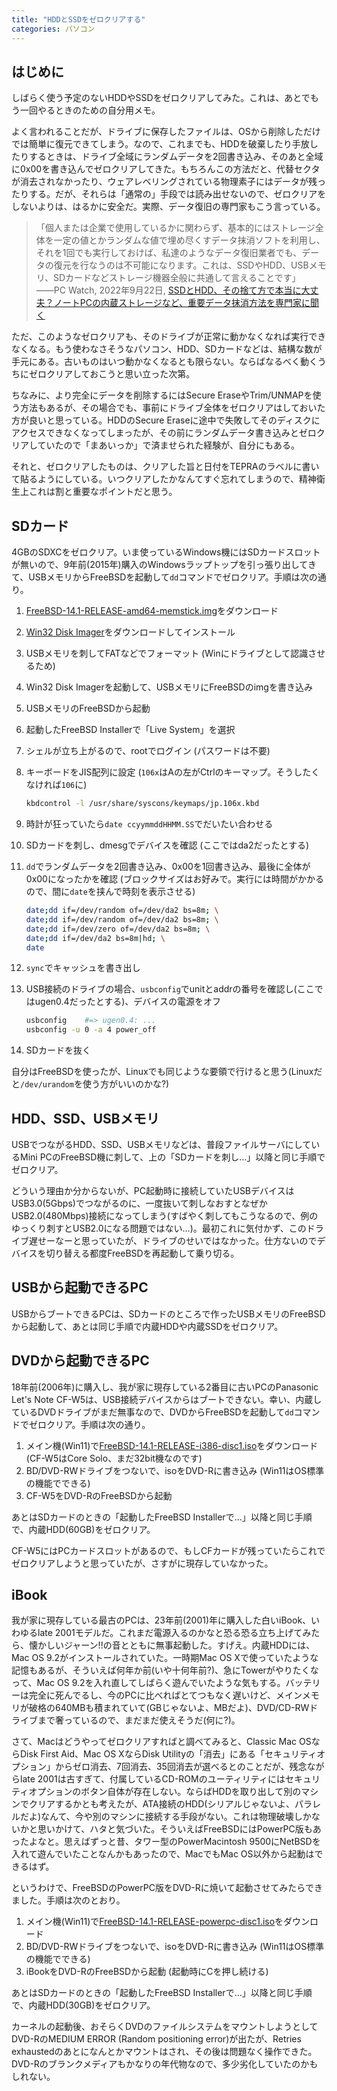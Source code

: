 ```yaml
---
title: "HDDとSSDをゼロクリアする"
categories: パソコン
---
```


## はじめに

しばらく使う予定のないHDDやSSDをゼロクリアしてみた。これは、あとでもう一回やるときのための自分用メモ。

よく言われることだが、ドライブに保存したファイルは、OSから削除しただけでは簡単に復元できてしまう。なので、これまでも、HDDを破棄したり手放したりするときは、ドライブ全域にランダムデータを2回書き込み、そのあと全域に0x00を書き込んでゼロクリアしてきた。もちろんこの方法だと、代替セクタが消去されなかったり、ウェアレベリングされている物理素子にはデータが残ったりする。だが、それらは「通常の」手段では読み出せないので、ゼロクリアをしないよりは、はるかに安全だ。実際、データ復旧の専門家もこう言っている。

> 「個人または企業で使用しているかに関わらず、基本的にはストレージ全体を一定の値とかランダムな値で埋め尽くすデータ抹消ソフトを利用し、それを1回でも実行しておけば、私達のようなデータ復旧業者でも、データの復元を行なうのは不可能になります。これは、SSDやHDD、USBメモリ、SDカードなどストレージ機器全般に共通して言えることです」  
> ――PC Watch, 2022年9月22日, [SSDとHDD、その捨て方で本当に大丈夫？ノートPCの内蔵ストレージなど、重要データ抹消方法を専門家に聞く](https://pc.watch.impress.co.jp/docs/topic/feature/1439040.html)

ただ、このようなゼロクリアも、そのドライブが正常に動かなくなれば実行できなくなる。もう使わなさそうなパソコン、HDD、SDカードなどは、結構な数が手元にある。古いものはいつ動かなくなるとも限らない。ならばなるべく動くうちにゼロクリアしておこうと思い立った次第。

ちなみに、より完全にデータを削除するにはSecure EraseやTrim/UNMAPを使う方法もあるが、その場合でも、事前にドライブ全体をゼロクリアはしておいた方が良いと思っている。HDDのSecure Eraseに途中で失敗してそのディスクにアクセスできなくなってしまったが、その前にランダムデータ書き込みとゼロクリアしていたので「まあいっか」で済ませられた経験が、自分にもある。

それと、ゼロクリアしたものは、クリアした旨と日付をTEPRAのラベルに書いて貼るようにしている。いつクリアしたかなんてすぐ忘れてしまうので、精神衛生上これは割と重要なポイントだと思う。

## SDカード

4GBのSDXCをゼロクリア。いま使っているWindows機にはSDカードスロットが無いので、9年前(2015年)購入のWindowsラップトップを引っ張り出してきて、USBメモリからFreeBSDを起動して`dd`コマンドでゼロクリア。手順は次の通り。

1. [FreeBSD-14.1-RELEASE-amd64-memstick.img](https://download.freebsd.org/releases/amd64/amd64/ISO-IMAGES/14.1/)をダウンロード
1. [Win32 Disk Imager](https://sourceforge.net/projects/win32diskimager/)をダウンロードしてインストール
1. USBメモリを刺してFATなどでフォーマット (Winにドライブとして認識させるため)
1. Win32 Disk Imagerを起動して、USBメモリにFreeBSDのimgを書き込み
1. USBメモリのFreeBSDから起動
1. 起動したFreeBSD Installerで「Live System」を選択
1. シェルが立ち上がるので、rootでログイン (パスワードは不要)
1. キーボードをJIS配列に設定 (`106x`はAの左がCtrlのキーマップ。そうしたくなければ`106`に)

   ```bash
   kbdcontrol -l /usr/share/syscons/keymaps/jp.106x.kbd
   ```

1. 時計が狂っていたら`date ccyymmddHHMM.SS`でだいたい合わせる
1. SDカードを刺し、dmesgでデバイスを確認 (ここではda2だったとする)
1. `dd`でランダムデータを2回書き込み、0x00を1回書き込み、最後に全体が0x00になったかを確認 (ブロックサイズはお好みで。実行には時間がかかるので、間に`date`を挟んで時刻を表示させる)

   ```bash
   date;dd if=/dev/random of=/dev/da2 bs=8m; \
   date;dd if=/dev/random of=/dev/da2 bs=8m; \
   date;dd if=/dev/zero of=/dev/da2 bs=8m; \
   date;dd if=/dev/da2 bs=8m|hd; \
   date
   ```

1. `sync`でキャッシュを書き出し
1. USB接続のドライブの場合、`usbconfig`でunitとaddrの番号を確認し(ここではugen0.4だったとする)、デバイスの電源をオフ

   ```bash
   usbconfig    #=> ugen0.4: ...
   usbconfig -u 0 -a 4 power_off
   ```

1. SDカードを抜く

自分はFreeBSDを使ったが、Linuxでも同じような要領で行けると思う(Linuxだと`/dev/urandom`を使う方がいいのかな?)

## HDD、SSD、USBメモリ

USBでつながるHDD、SSD、USBメモリなどは、普段ファイルサーバにしているMini PCのFreeBSD機に刺して、上の「SDカードを刺し…」以降と同じ手順でゼロクリア。

どういう理由か分からないが、PC起動時に接続していたUSBデバイスはUSB3.0(5Gbps)でつながるのに、一度抜いて刺しなおすとなぜかUSB2.0(480Mbps)接続になってしまう(すばやく刺してもこうなるので、例のゆっくり刺すとUSB2.0になる問題ではない…)。最初これに気付かず、このドライブ遅せーなーと思っていたが、ドライブのせいではなかった。仕方ないのでデバイスを切り替える都度FreeBSDを再起動して乗り切る。

## USBから起動できるPC

USBからブートできるPCは、SDカードのところで作ったUSBメモリのFreeBSDから起動して、あとは同じ手順で内蔵HDDや内蔵SSDをゼロクリア。

## DVDから起動できるPC

18年前(2006年)に購入し、我が家に現存している2番目に古いPCのPanasonic Let's Note CF-W5は、USB接続デバイスからはブートできない。幸い、内蔵しているDVDドライブがまだ無事なので、DVDからFreeBSDを起動して`dd`コマンドでゼロクリア。手順は次の通り。

1. メイン機(Win11)で[FreeBSD-14.1-RELEASE-i386-disc1.iso](https://download.freebsd.org/releases/i386/i386/ISO-IMAGES/14.1/)をダウンロード (CF-W5はCore Solo、まだ32bit機なのです)
1. BD/DVD-RWドライブをつないで、isoをDVD-Rに書き込み (Win11はOS標準の機能でできる)
1. CF-W5をDVD-RのFreeBSDから起動

あとはSDカードのときの「起動したFreeBSD Installerで…」以降と同じ手順で、内蔵HDD(60GB)をゼロクリア。

CF-W5にはPCカードスロットがあるので、もしCFカードが残っていたらこれでゼロクリアしようと思っていたが、さすがに現存していなかった。

## iBook

我が家に現存している最古のPCは、23年前(2001)年に購入した白いiBook、いわゆるlate 2001モデルだ。これまだ電源入るのかなと恐る恐る立ち上げてみたら、懐かしいジャーン!!の音とともに無事起動した。すげえ。内蔵HDDには、Mac OS 9.2がインストールされていた。一時期Mac OS Xで使っていたような記憶もあるが、そういえば何年か前(いや十何年前?)、急にTowerがやりたくなって、Mac OS 9.2を入れ直してしばらく遊んでいたような気もする。バッテリーは完全に死んでるし、今のPCに比べればとてつもなく遅いけど、メインメモリが破格の640MBも積まれていて(GBじゃないよ、MBだよ)、DVD/CD-RWドライブまで奢っているので、まだまだ使えそうだ(何に?)。

さて、Macはどうやってゼロクリアすればと調べてみると、Classic Mac OSならDisk First Aid、Mac OS XならDisk Utilityの「消去」にある「セキュリティオプション」からゼロ消去、7回消去、35回消去が選べるとのことだが、残念ながらlate 2001は古すぎて、付属しているCD-ROMのユーティリティにはセキュリティオプションのボタン自体が存在しない。ならばHDDを取り出して別のマシンでクリアするかとも考えたが、ATA接続のHDD(シリアルじゃないよ、パラレルだよ)なんて、今や別のマシンに接続する手段がない。これは物理破壊しかないかと思いかけて、ハタと気づいた。そういえばFreeBSDにはPowerPC版もあったよなと。思えばずっと昔、タワー型のPowerMacintosh 9500にNetBSDを入れて遊んでいたことなんかもあったので、MacでもMac OS以外から起動はできるはず。

というわけで、FreeBSDのPowerPC版をDVD-Rに焼いて起動させてみたらできました。手順は次のとおり。

1. メイン機(Win11)で[FreeBSD-14.1-RELEASE-powerpc-disc1.iso](https://download.freebsd.org/releases/powerpc/powerpc/ISO-IMAGES/14.1/)をダウンロード
1. BD/DVD-RWドライブをつないで、isoをDVD-Rに書き込み (Win11はOS標準の機能でできる)
1. iBookをDVD-RのFreeBSDから起動 (起動時にCを押し続ける)

あとはSDカードのときの「起動したFreeBSD Installerで…」以降と同じ手順で、内蔵HDD(30GB)をゼロクリア。

カーネルの起動後、おそらくDVDのファイルシステムをマウントしようとしてDVD-RのMEDIUM ERROR (Random positioning error)が出たが、Retries exhaustedのあとになんとかマウントはされ、その後は問題なく操作できた。DVD-Rのブランクメディアもかなりの年代物なので、多少劣化していたのかもしれない。

